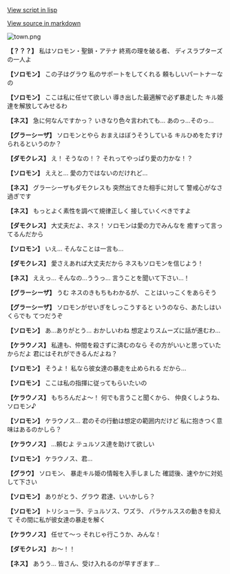 [View script in lisp](../scripts/210141061.txt)

[View source in markdown](210141061.md)

![town.png](../images/backgrounds/town.png)

**【？？？】**
私はソロモン・聖鎖・アテナ
終焉の理を破る者、
ディスラプターズの一人よ

**【ソロモン】**
この子はグラウ
私のサポートをしてくれる
頼もしいパートナーなの

**【ソロモン】**
ここは私に任せて欲しい
導き出した最適解で必ず暴走した
キル姫達を解放してみせるわ

**【ネス】**
急に何なんですかっ？
いきなり色々言われても…
あのっ…そのっ…

**【グラーシーザ】**
ソロモンとやら
おまえはぼうそうしている
キルひめをたすけられるというのか？

**【ダモクレス】**
え！
そうなの！？
それってやっぱり愛の力かな！？

**【ソロモン】**
ええと…
愛の力ではないのだけれど…

**【ネス】**
グラーシーザもダモクレスも
突然出てきた相手に対して
警戒心がなさ過ぎです

**【ネス】**
もっとよく素性を調べて規律正しく
接していくべきですよ

**【ダモクレス】**
大丈夫だよ、ネス！
ソロモンは愛の力でみんなを
癒すって言ってるんだから

**【ソロモン】**
いえ…
そんなことは一言も…

**【ダモクレス】**
愛さえあれば大丈夫だから
ネスもソロモンを信じよう！

**【ネス】**
ええっ…
そんなの…ううっ…
言うことを聞いて下さい…！

**【グラーシーザ】**
うむ
ネスのきもちもわかるが、
ことはいっこくをあらそう

**【グラーシーザ】**
ソロモンがせいぎをしっこうすると
いうのなら、あたしはいくらでも
てつだうぞ

**【ソロモン】**
あ…ありがとう…
おかしいわね
想定よりスムーズに話が進むわ…

**【ケラウノス】**
私達も、仲間を殺さずに済むのなら
その方がいいと思っていたからだよ
君にはそれができるんだよね？

**【ソロモン】**
そうよ！
私なら彼女達の暴走を止められる
だから…

**【ソロモン】**
ここは私の指揮に従ってもらいたいの

**【ケラウノス】**
もちろんだよ～！
何でも言うこと聞くから、
仲良くしようね、ソロモン♪

**【ソロモン】**
ケラウノス…
君のその行動は想定の範囲内だけど
私に抱きつく意味はあるのかしら？

**【ケラウノス】**
…頼むよ
テュルソス達を助けて欲しい

**【ソロモン】**
ケラウノス、君…

**【グラウ】**
ソロモン、
暴走キル姫の情報を入手しました
確認後、速やかに対処して下さい

**【ソロモン】**
ありがとう、グラウ
君達、いいかしら？

**【ソロモン】**
トリシューラ、テュルソス、ワズラ、
パラケルススの動きを抑えて
その間に私が彼女達の暴走を解く

**【ケラウノス】**
任せて～っ
それじゃ行こうか、みんな！

**【ダモクレス】**
お～！！

**【ネス】**
あうう…
皆さん、受け入れるのが早すぎます…